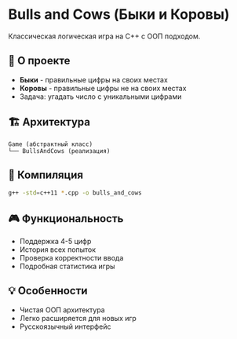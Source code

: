 # Bulls and Cows (Быки и Коровы)

Классическая логическая игра на C++ с ООП подходом.

## 🎯 О проекте
- **Быки** - правильные цифры на своих местах
- **Коровы** - правильные цифры не на своих местах
- Задача: угадать число с уникальными цифрами

## 🏗 Архитектура
```
Game (абстрактный класс)
└── BullsAndCows (реализация)
```
[](dg.png)

## 🚀 Компиляция
```bash
g++ -std=c++11 *.cpp -o bulls_and_cows
```

## 🎮 Функциональность
- Поддержка 4-5 цифр
- История всех попыток
- Проверка корректности ввода
- Подробная статистика игры

## 💡 Особенности
- Чистая ООП архитектура
- Легко расширяется для новых игр
- Русскоязычный интерфейс
